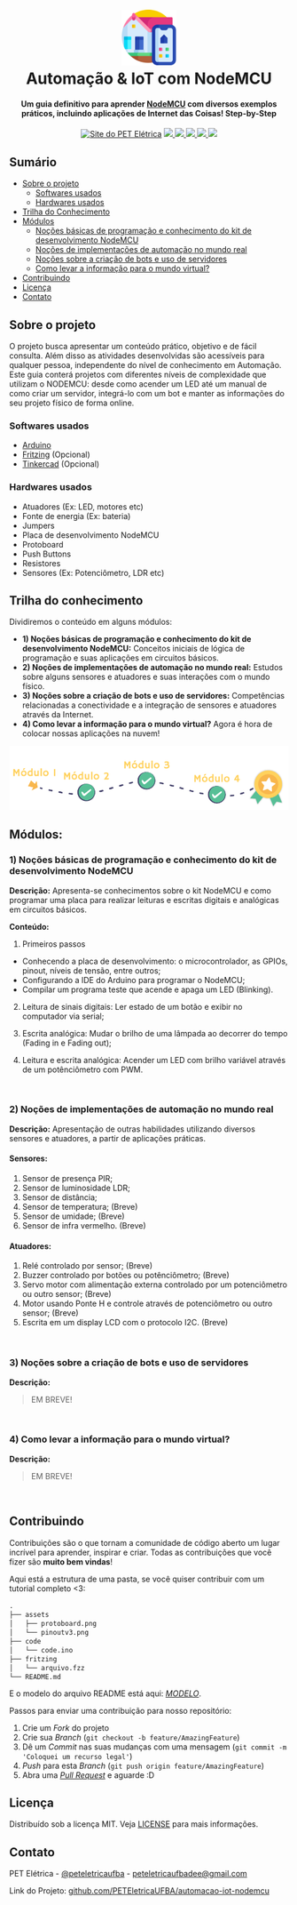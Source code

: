 <h1 align="center">
  <br>
  <a href="#"><img src="assets/automation.png" alt="A smart house logo" width="100"></a>
  <br>
  Automação & IoT com NodeMCU
  <br>
</h1>


<h4 align="center">Um guia definitivo para aprender <a href="https://www.nodemcu.com/index_en.html" target="_blank">NodeMCU</a> com diversos exemplos práticos, incluindo aplicações de Internet das Coisas! Step-by-Step</h4>

<p align="center">
  <a href="http://www.peteletrica.eng.ufba.br/2017/" target="_blank"><img src="https://badgen.net/badge/icon/PET Elétrica/blue?icon=bitcoin-lightning&label" alt="Site do PET Elétrica"></a>
  <a href="https://app.codacy.com/gh/PETEletricaUFBA/IoT?utm_source=github.com&utm_medium=referral&utm_content=PETEletricaUFBA/IoT&utm_campaign=Badge_Grade_Dashboard" target="_blank">
    <img src="https://badgen.net/codacy/grade/a1b5adec51bb42ef90d079504bba374d">
  </a>
  <a href="https://github.com/PETEletricaUFBA/IoT/commits/" target="_blank">
    <img src="https://badgen.net/github/commits/PETEletricaUFBA/IoT">
  </a>
  <a href="https://github.com/PETEletricaUFBA/IoT/graphs/contributors" target="_blank">
    <img src="https://badgen.net/github/contributors/PETEletricaUFBA/IoT">
  </a>
  <a href="https://github.com/PETEletricaUFBA/IoT/blob/master/LICENSE">
    <img src="https://badgen.net/badge/license/MIT/red">
  </a>
  <img src="https://badgen.net/github/last-commit/PETEletricaUFBA/IoT">
</p> 

<!-- Menu Principal -->
<!--
<p align="center">
  <a href="#sobre-o-projeto">Sobre o projeto</a> •
  <a href="#trilha-do-conhecimento">Conteúdo</a> •
  <a href="#contribuindo">Contribuir</a> •
  <a href="#licença">Licença</a> •
  <a href="#contato">Contato</a>
</p>
-->

## Sumário
* [Sobre o projeto](#sobre-o-projeto)
  * [Softwares usados](#softwares-usados)
  * [Hardwares usados](#hardwares-usados)
* [Trilha do Conhecimento](#trilha-do-conhecimento)
* [Módulos](#módulos)
  * [Noções básicas de programação e conhecimento do kit de desenvolvimento NodeMCU](#1-noções-básicas-de-programação-e-conhecimento-do-kit-de-desenvolvimento-nodemcu)
  * [Noções de implementações de automação no mundo real](#2-noções-de-implementações-de-automação-no-mundo-real)
  * [Noções sobre a criação de bots e uso de servidores](#3-noções-sobre-a-criação-de-bots-e-uso-de-servidores)
  * [Como levar a informação para o mundo virtual?](#4-como-levar-a-informação-para-o-mundo-virtual)
* [Contribuindo](#contribuindo)
* [Licença](#licença)
* [Contato](#contato)

## Sobre o projeto
O projeto busca apresentar um conteúdo prático, objetivo e de fácil consulta. Além disso as atividades desenvolvidas são acessíveis para qualquer pessoa, independente do nível de conhecimento em Automação.
Este guia conterá projetos com diferentes níveis de complexidade que utilizam o NODEMCU: desde como acender um LED até um manual de como criar um servidor, integrá-lo com um bot e manter as informações do seu projeto físico de forma online.

### Softwares usados
* [Arduino](https://www.arduino.cc/en/Main/Software)
* [Fritzing](https://fritzing.org/download/) (Opcional)
* [Tinkercad](https://www.tinkercad.com/) (Opcional)

### Hardwares usados
* Atuadores (Ex: LED, motores etc)
* Fonte de energia (Ex: bateria)
* Jumpers
* Placa de desenvolvimento NodeMCU
* Protoboard
* Push Buttons
* Resistores
* Sensores (Ex: Potenciômetro, LDR etc)

## Trilha do conhecimento
Dividiremos o conteúdo em alguns módulos:
* **1) Noções básicas de programação e conhecimento do kit de desenvolvimento NodeMCU:** Conceitos iniciais de lógica de programação e suas aplicações em circuitos básicos.
* **2) Noções de implementações de automação no mundo real:** Estudos sobre alguns sensores e atuadores e suas interações com o mundo físico.
* **3) Noções sobre a criação de bots e uso de servidores:** Competências relacionadas a conectividade e a integração de sensores e atuadores através da Internet.
* **4) Como levar a informação para o mundo virtual?** Agora é hora de colocar nossas aplicações na nuvem!

<!--RESOLVER ISSO-->
![asd](assets/trilha.png)

## Módulos:

### 1) Noções básicas de programação e conhecimento do kit de desenvolvimento NodeMCU
	
**Descrição:** Apresenta-se conhecimentos sobre o kit NodeMCU e como programar uma placa para realizar leituras e escritas digitais e analógicas em circuitos básicos.

**Conteúdo:**
1. Primeiros passos
  - Conhecendo a placa de desenvolvimento: o microcontrolador, as GPIOs, pinout, níveis de tensão, entre outros;
  - Configurando a IDE do Arduino para programar o NodeMCU;
  - Compilar um programa teste que acende e apaga um LED (Blinking).

2. Leitura de sinais digitais: Ler estado de um botão e exibir no computador via serial;

3. Escrita analógica: Mudar o brilho de uma lâmpada ao decorrer do tempo (Fading in e Fading out);

4. Leitura e escrita analógica: Acender um LED com brilho variável através de um potênciômetro com PWM.

<br/>

### 2) Noções de implementações de automação no mundo real

**Descrição:** Apresentação de outras habilidades utilizando diversos sensores e atuadores, a partir de aplicações práticas. 

#### **Sensores:**

1. Sensor de presença PIR;
2. Sensor de luminosidade LDR;   
3. Sensor de distância;          
4. Sensor de temperatura; (Breve)  
5. Sensor de umidade; (Breve)  
6. Sensor de infra vermelho. (Breve)    

#### **Atuadores:**

1. Relé controlado por sensor; (Breve)
2. Buzzer controlado por botões ou potênciômetro; (Breve)
3. Servo motor com alimentação externa controlado por um potenciômetro ou outro sensor; (Breve)
4. Motor usando Ponte H e controle através de potenciômetro ou outro sensor; (Breve)
5. Escrita em um display LCD com o protocolo I2C. (Breve)

<br/>

### 3) Noções sobre a criação de bots e uso de servidores

**Descrição:**

> EM BREVE!

<br/>

### 4) Como levar a informação para o mundo virtual?
**Descrição:**

> EM BREVE!

<br/>

## Contribuindo

Contribuições são o que tornam a comunidade de código aberto um lugar incrível para aprender, inspirar e criar. Todas as contribuições que você fizer são **muito bem vindas**!

Aqui está a estrutura de uma pasta, se você quiser contribuir com um tutorial completo <3:
```
.
├── assets
│   ├── protoboard.png
│   └── pinoutv3.png
├── code
│   └── code.ino
├── fritzing
│   └── arquivo.fzz
└── README.md
```

E o modelo do arquivo README está aqui: [_MODELO_](MODELO.md).

Passos para enviar uma contribuição para nosso repositório:
1. Crie um _Fork_ do projeto
2. Crie sua _Branch_ (`git checkout -b feature/AmazingFeature`)
3. Dê um _Commit_ nas suas mudanças com uma mensagem (`git commit -m 'Coloquei um recurso legal'`)
4. _Push_ para esta _Branch_ (`git push origin feature/AmazingFeature`)
5. Abra uma [_Pull Request_](pulls) e aguarde :D


## Licença

Distribuído sob a licença MIT. Veja [LICENSE](LICENSE) para mais informações.

## Contato

PET Elétrica - [@peteletricaufba](https://www.instagram.com/peteletricaufba/?hl=pt-br) - peteletricaufbadee@gmail.com

Link do Projeto: [github.com/PETEletricaUFBA/automacao-iot-nodemcu](https://github.com/PETEletricaUFBA/automacao-iot-nodemcu)
